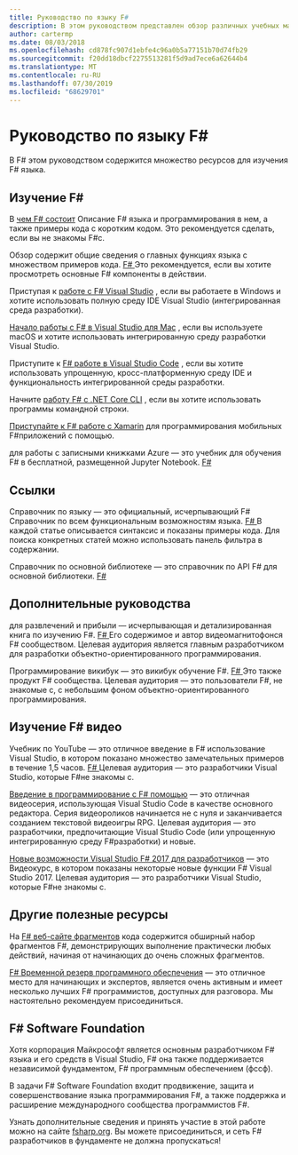 ```yaml
---
title: Руководство по языку F#
description: В этом руководством представлен обзор различных учебных материалов по F#, языку функционального программирования, работающему на платформе .NET.
author: cartermp
ms.date: 08/03/2018
ms.openlocfilehash: cd878fc907d1ebfe4c96a0b5a77151b70d74fb29
ms.sourcegitcommit: f20dd18dbcf2275513281f5d9ad7ece6a62644b4
ms.translationtype: MT
ms.contentlocale: ru-RU
ms.lasthandoff: 07/30/2019
ms.locfileid: "68629701"
---
```

# <a name="f-guide"></a>Руководство по языку F#

В F# этом руководством содержится множество ресурсов для изучения F# языка.

## <a name="learning-f"></a>Изучение F\#

В [чем F# состоит](what-is-fsharp.md) Описание F# языка и программирования в нем, а также примеры кода с коротким кодом. Это рекомендуется сделать, если вы не знакомы F#с.

Обзор содержит общие сведения о главных функциях языка с множеством примеров кода. [ F# ](tour.md) Это рекомендуется, если вы хотите просмотреть основные F# компоненты в действии.

Приступая к [работе с F# Visual Studio](./get-started/get-started-visual-studio.md) , если вы работаете в Windows и хотите использовать полную среду IDE Visual Studio (интегрированная среда разработки).

[Начало работы с F# в Visual Studio для Mac](./get-started/get-started-with-visual-studio-for-mac.md) , если вы используете macOS и хотите использовать интегрированную среду разработки Visual Studio.

Приступите к [ F# работе в Visual Studio Code](./get-started/get-started-vscode.md) , если вы хотите использовать упрощенную, кросс-платформенную среду IDE и функциональность интегрированной среды разработки.

Начните [работу F# с .NET Core CLI](./get-started/get-started-command-line.md) , если вы хотите использовать программы командной строки.

[Приступайте к F# работе с Xamarin](https://docs.microsoft.com/xamarin/cross-platform/platform/fsharp/) для программирования мобильных F#приложений с помощью.

для работы с записными книжками Azure — это учебник для обучения F# в бесплатной, размещенной Jupyter Notebook. [ F# ](https://notebooks.azure.com/Microsoft/libraries/samples/html/FSharp%20for%20Azure%20Notebooks.ipynb)

## <a name="references"></a>Ссылки

Справочник по языку — это официальный, исчерпывающий F# Справочник по всем функциональным возможностям языка. [ F# ](./language-reference/index.md) В каждой статье описывается синтаксис и показаны примеры кода. Для поиска конкретных статей можно использовать панель фильтра в содержании.

Справочник по основной библиотеке — это справочник по API F# для основной библиотеки. [ F# ](https://msdn.microsoft.com/visualfsharpdocs/conceptual/fsharp-core-library-reference)

## <a name="additional-guides"></a>Дополнительные руководства

для развлечений и прибыли — исчерпывающая и детализированная книга по изучению F#. [ F# ](https://swlaschin.gitbooks.io/fsharpforfunandprofit/content/) Его содержимое и автор видеомагнитофонся F# сообществом. Целевая аудитория является главным разработчиком для разработки объектно-ориентированного программирования.

Программирование викибук — это викибук обучение F#. [ F# ](https://en.wikibooks.org/wiki/F_Sharp_Programming) Это также продукт F# сообщества. Целевая аудитория — это пользователи F#, не знакомые с, с небольшим фоном объектно-ориентированного программирования.

## <a name="learn-f-through-videos"></a>Изучение F# видео

Учебник по YouTube — это отличное введение в F# использование Visual Studio, в котором показано множество замечательных примеров в течение 1,5 часов. [ F# ](https://www.youtube.com/watch?v=c7eNDJN758U) Целевая аудитория — это разработчики Visual Studio, которые F#не знакомы с.

[Введение в программирование с F# помощью](https://www.youtube.com/watch?v=Teak30_pXHk&list=PLEoMzSkcN8oNiJ67Hd7oRGgD1d4YBxYGC) — это отличная видеосерия, использующая Visual Studio Code в качестве основного редактора. Серия видеороликов начинается не с нуля и заканчивается созданием текстовой видеоигры RPG. Целевая аудитория — это разработчики, предпочитающие Visual Studio Code (или упрощенную интегрированную среду F#разработки) и новые.

[Новые возможности Visual Studio F# 2017 для разработчиков](https://www.linkedin.com/learning/what-s-new-in-visual-studio-2017-for-f-sharp-for-developers) — это Видеокурс, в котором показаны некоторые новые функции F# Visual Studio 2017. Целевая аудитория — это разработчики Visual Studio, которые F#не знакомы с.

## <a name="other-useful-resources"></a>Другие полезные ресурсы

На [ F# веб-сайте фрагментов](http://www.fssnip.net) кода содержится обширный набор фрагментов F#, демонстрирующих выполнение практически любых действий, начиная от начинающих до очень сложных фрагментов.

[ F# Временной резерв программного обеспечения](https://fsharp.org/guides/slack/) — это отличное место для начинающих и экспертов, является очень активным и имеет несколько лучших F# программистов, доступных для разговора. Мы настоятельно рекомендуем присоединиться.

## <a name="the-f-software-foundation"></a>F# Software Foundation

Хотя корпорация Майкрософт является основным разработчиком F# языка и его средств в Visual Studio, F# она также поддерживается независимой фундаментом, F# программным обеспечением (фссф).

В задачи F# Software Foundation входит продвижение, защита и совершенствование языка программирования F#, а также поддержка и расширение международного сообщества программистов F#.

Узнать дополнительные сведения и принять участие в этой работе можно на сайте [fsharp.org](https://fsharp.org). Вы можете присоединиться, и сеть F# разработчиков в фундаменте не должна пропускаться!
